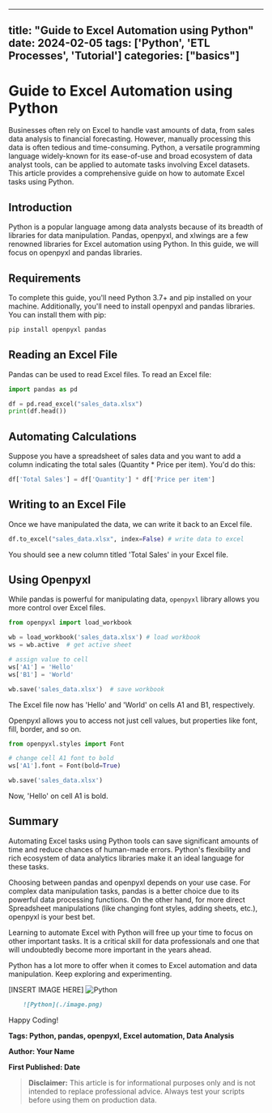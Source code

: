 
---
title: "Guide to Excel Automation using Python"
date: 2024-02-05
tags: ['Python', 'ETL Processes', 'Tutorial']
categories: ["basics"]
---


# Guide to Excel Automation using Python

Businesses often rely on Excel to handle vast amounts of data, from sales data analysis to financial forecasting. However, manually processing this data is often tedious and time-consuming. Python, a versatile programming language widely-known for its ease-of-use and broad ecosystem of data analyst tools, can be applied to automate tasks involving Excel datasets. This article provides a comprehensive guide on how to automate Excel tasks using Python.

## Introduction

Python is a popular language among data analysts because of its breadth of libraries for data manipulation. Pandas, openpyxl, and xlwings are a few renowned libraries for Excel automation using Python. In this guide, we will focus on openpyxl and pandas libraries.

## Requirements

To complete this guide, you'll need Python 3.7+ and pip installed on your machine. Additionally, you'll need to install openpyxl and pandas libraries. You can install them with pip:

```bash
pip install openpyxl pandas
```

## Reading an Excel File

Pandas can be used to read Excel files. To read an Excel file:

```python
import pandas as pd

df = pd.read_excel("sales_data.xlsx")
print(df.head())
```

## Automating Calculations

Suppose you have a spreadsheet of sales data and you want to add a column indicating the total sales (Quantity * Price per item). You'd do this:

```python
df['Total Sales'] = df['Quantity'] * df['Price per item']
```

## Writing to an Excel File

Once we have manipulated the data, we can write it back to an Excel file. 

```python
df.to_excel("sales_data.xlsx", index=False) # write data to excel
```

You should see a new column titled 'Total Sales' in your Excel file.

## Using Openpyxl

While pandas is powerful for manipulating data, `openpyxl` library allows you more control over Excel files.

```python
from openpyxl import load_workbook

wb = load_workbook('sales_data.xlsx') # load workbook
ws = wb.active  # get active sheet

# assign value to cell
ws['A1'] = 'Hello'
ws['B1'] = 'World'

wb.save('sales_data.xlsx')  # save workbook
```

The Excel file now has 'Hello' and 'World' on cells A1 and B1, respectively.

Openpyxl allows you to access not just cell values, but properties like font, fill, border, and so on.

```python
from openpyxl.styles import Font

# change cell A1 font to bold
ws['A1'].font = Font(bold=True)

wb.save('sales_data.xlsx')
```

Now, 'Hello' on cell A1 is bold.

## Summary

Automating Excel tasks using Python tools can save significant amounts of time and reduce chances of human-made errors. Python's flexibility and rich ecosystem of data analytics libraries make it an ideal language for these tasks.

Choosing between pandas and openpyxl depends on your use case. For complex data manipulation tasks, pandas is a better choice due to its powerful data processing functions. On the other hand, for more direct Spreadsheet manipulations (like changing font styles, adding sheets, etc.), openpyxl is your best bet.

Learning to automate Excel with Python will free up your time to focus on other important tasks. It is a critical skill for data professionals and one that will undoubtedly become more important in the years ahead.

Python has a lot more to offer when it comes to Excel automation and data manipulation. Keep exploring and experimenting.

[INSERT IMAGE HERE]
![Python](./image.png)

```markdown
    ![Python](./image.png)
``` 

Happy Coding!

**Tags: Python, pandas, openpyxl, Excel automation, Data Analysis**

**Author: Your Name**

**First Published: Date**

> **Disclaimer:** This article is for informational purposes only and is not intended to replace professional advice. Always test your scripts before using them on production data.